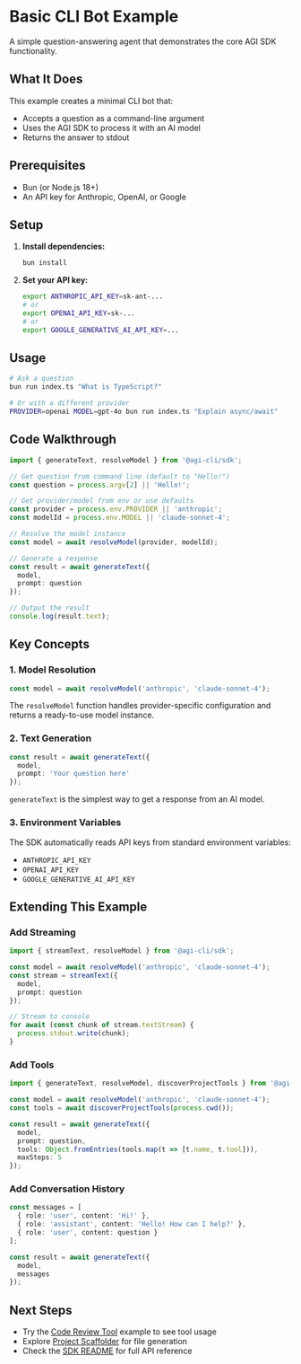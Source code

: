 # Basic CLI Bot Example

A simple question-answering agent that demonstrates the core AGI SDK functionality.

## What It Does

This example creates a minimal CLI bot that:
- Accepts a question as a command-line argument
- Uses the AGI SDK to process it with an AI model
- Returns the answer to stdout

## Prerequisites

- Bun (or Node.js 18+)
- An API key for Anthropic, OpenAI, or Google

## Setup

1. **Install dependencies:**
   ```bash
   bun install
   ```

2. **Set your API key:**
   ```bash
   export ANTHROPIC_API_KEY=sk-ant-...
   # or
   export OPENAI_API_KEY=sk-...
   # or
   export GOOGLE_GENERATIVE_AI_API_KEY=...
   ```

## Usage

```bash
# Ask a question
bun run index.ts "What is TypeScript?"

# Or with a different provider
PROVIDER=openai MODEL=gpt-4o bun run index.ts "Explain async/await"
```

## Code Walkthrough

```typescript
import { generateText, resolveModel } from '@agi-cli/sdk';

// Get question from command line (default to "Hello!")
const question = process.argv[2] || 'Hello!';

// Get provider/model from env or use defaults
const provider = process.env.PROVIDER || 'anthropic';
const modelId = process.env.MODEL || 'claude-sonnet-4';

// Resolve the model instance
const model = await resolveModel(provider, modelId);

// Generate a response
const result = await generateText({
  model,
  prompt: question
});

// Output the result
console.log(result.text);
```

## Key Concepts

### 1. Model Resolution
```typescript
const model = await resolveModel('anthropic', 'claude-sonnet-4');
```
The `resolveModel` function handles provider-specific configuration and returns a ready-to-use model instance.

### 2. Text Generation
```typescript
const result = await generateText({
  model,
  prompt: 'Your question here'
});
```
`generateText` is the simplest way to get a response from an AI model.

### 3. Environment Variables
The SDK automatically reads API keys from standard environment variables:
- `ANTHROPIC_API_KEY`
- `OPENAI_API_KEY`
- `GOOGLE_GENERATIVE_AI_API_KEY`

## Extending This Example

### Add Streaming

```typescript
import { streamText, resolveModel } from '@agi-cli/sdk';

const model = await resolveModel('anthropic', 'claude-sonnet-4');
const stream = streamText({
  model,
  prompt: question
});

// Stream to console
for await (const chunk of stream.textStream) {
  process.stdout.write(chunk);
}
```

### Add Tools

```typescript
import { generateText, resolveModel, discoverProjectTools } from '@agi-cli/sdk';

const model = await resolveModel('anthropic', 'claude-sonnet-4');
const tools = await discoverProjectTools(process.cwd());

const result = await generateText({
  model,
  prompt: question,
  tools: Object.fromEntries(tools.map(t => [t.name, t.tool])),
  maxSteps: 5
});
```

### Add Conversation History

```typescript
const messages = [
  { role: 'user', content: 'Hi!' },
  { role: 'assistant', content: 'Hello! How can I help?' },
  { role: 'user', content: question }
];

const result = await generateText({
  model,
  messages
});
```

## Next Steps

- Try the [Code Review Tool](../code-review-tool/) example to see tool usage
- Explore [Project Scaffolder](../project-scaffolder/) for file generation
- Check the [SDK README](../../packages/sdk/README.md) for full API reference
